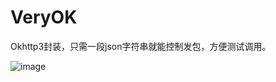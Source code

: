 # VeryOK

Okhttp3封装，只需一段json字符串就能控制发包，方便测试调用。

![image](https://user-images.githubusercontent.com/71825704/166253440-50c4c549-4663-441b-92be-3307831644e7.png)
